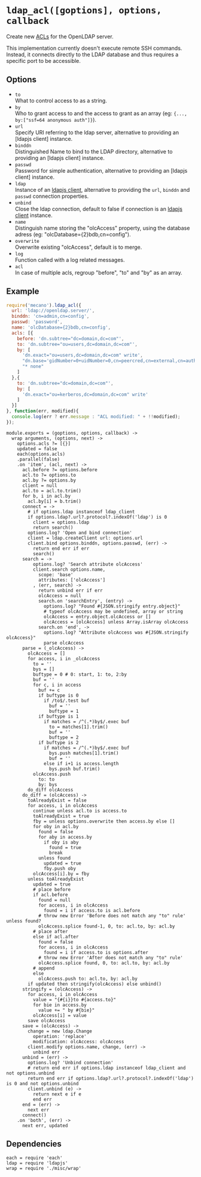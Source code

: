 
# `ldap_acl([goptions], options, callback`

Create new [ACLs](acls) for the OpenLDAP server.   

This implementation currently doesn't execute remote SSH commands. Instead, it
connects directly to the LDAP database and thus requires a specific port to be
accessible.   

## Options

*   `to`   
    What to control access to as a string.   
*   `by`   
    Who to grant access to and the access to grant as an array
    (eg: `{..., by:["ssf=64 anonymous auth"]}`).   
*   `url`   
    Specify URI referring to the ldap server, alternative to providing an
    [ldapjs client] instance.   
*   `binddn`   
    Distinguished Name to bind to the LDAP directory, alternative to providing
    an [ldapjs client] instance.   
*   `passwd`   
    Password for simple authentication, alternative to providing an
    [ldapjs client] instance.   
*   `ldap`   
    Instance of an [ldapjs client][ldapclt], alternative to providing the `url`,
    `binddn` and `passwd` connection properties.   
*   `unbind`   
    Close the ldap connection, default to false if connection is an
    [ldapjs client][ldapclt] instance.   
*   `name`   
    Distinguish name storing the "olcAccess" property, using the database adress
    (eg: "olcDatabase={2}bdb,cn=config").   
*   `overwrite`   
    Overwrite existing "olcAccess", default is to merge.   
*   `log`   
    Function called with a log related messages.   
*   `acl`   
    In case of multiple acls, regroup "before", "to" and "by" as an array.   

## Example

```js
require('mecano').ldap_acl({
  url: 'ldap://openldap.server/',
  binddn: 'cn=admin,cn=config',
  passwd: 'password',
  name: 'olcDatabase={2}bdb,cn=config',
  acls: [{
    before: 'dn.subtree="dc=domain,dc=com"',
    to: 'dn.subtree="ou=users,dc=domain,dc=com"',
    by: [
      'dn.exact="ou=users,dc=domain,dc=com" write',
      "dn.base='gidNumber=0+uidNumber=0,cn=peercred,cn=external,cn=auth' read",
      "* none"
    ]
  },{
    to: 'dn.subtree="dc=domain,dc=com"',
    by: [
      'dn.exact="ou=kerberos,dc=domain,dc=com" write'
    ]
  }]
}, function(err, modified){
  console.log(err ? err.message : "ACL modified: " + !!modified);
});
```

    module.exports = (goptions, options, callback) ->
      wrap arguments, (options, next) ->
        options.acls ?= [{}]
        updated = false
        each(options.acls)
        .parallel(false)
        .on 'item', (acl, next) ->
          acl.before ?= options.before
          acl.to ?= options.to
          acl.by ?= options.by
          client = null
          acl.to = acl.to.trim()
          for b, i in acl.by
            acl.by[i] = b.trim()
          connect = ->
            # if options.ldap instanceof ldap_client
            if options.ldap?.url?.protocol?.indexOf('ldap') is 0
              client = options.ldap
              return search()
            options.log? 'Open and bind connection'
            client = ldap.createClient url: options.url
            client.bind options.binddn, options.passwd, (err) ->
              return end err if err
              search()
          search = ->
              options.log? 'Search attribute olcAccess'
              client.search options.name,
                scope: 'base'
                attributes: ['olcAccess']
              , (err, search) ->
                return unbind err if err
                olcAccess = null
                search.on 'searchEntry', (entry) ->
                  options.log? "Found #{JSON.stringify entry.object}"
                  # typeof olcAccess may be undefined, array or string
                  olcAccess = entry.object.olcAccess or []
                  olcAccess = [olcAccess] unless Array.isArray olcAccess
                search.on 'end', ->
                  options.log? "Attribute olcAccess was #{JSON.stringify olcAccess}"
                  parse olcAccess
          parse = (_olcAccess) ->
            olcAccess = []
            for access, i in _olcAccess
              to = ''
              bys = []
              buftype = 0 # 0: start, 1: to, 2:by
              buf = ''
              for c, i in access
                buf += c
                if buftype is 0
                  if /to$/.test buf
                    buf = ''
                    buftype = 1
                if buftype is 1
                  if matches = /^(.*)by$/.exec buf
                    to = matches[1].trim()
                    buf = ''
                    buftype = 2
                if buftype is 2
                  if matches = /^(.*)by$/.exec buf
                    bys.push matches[1].trim()
                    buf = ''
                  else if i+1 is access.length
                    bys.push buf.trim()
              olcAccess.push
                to: to
                by: bys
            do_diff olcAccess
          do_diff = (olcAccess) ->
            toAlreadyExist = false
            for access, i in olcAccess
              continue unless acl.to is access.to
              toAlreadyExist = true
              fby = unless options.overwrite then access.by else []
              for oby in acl.by
                found = false
                for aby in access.by
                  if oby is aby
                    found = true
                    break
                unless found
                  updated = true
                  fby.push oby
              olcAccess[i].by = fby
            unless toAlreadyExist
              updated = true
              # place before
              if acl.before
                found = null
                for access, i in olcAccess
                  found = i if access.to is acl.before
                # throw new Error 'Before does not match any "to" rule' unless found?
                olcAccess.splice found-1, 0, to: acl.to, by: acl.by
              # place after
              else if acl.after
                found = false
                for access, i in olcAccess
                  found = i if access.to is options.after
                # throw new Error 'After does not match any "to" rule'
                olcAccess.splice found, 0, to: acl.to, by: acl.by
              # append
              else
                olcAccess.push to: acl.to, by: acl.by
            if updated then stringify(olcAccess) else unbind()
          stringify = (olcAccess) ->
            for access, i in olcAccess
              value = "{#{i}}to #{access.to}"
              for bie in access.by
                value += " by #{bie}"
              olcAccess[i] = value
            save olcAccess
          save = (olcAccess) ->
            change = new ldap.Change
              operation: 'replace'
              modification: olcAccess: olcAccess
            client.modify options.name, change, (err) ->
              unbind err
          unbind = (err) ->
            options.log? 'Unbind connection'
            # return end err if options.ldap instanceof ldap_client and not options.unbind
            return end err if options.ldap?.url?.protocol?.indexOf('ldap') is 0 and not options.unbind
            client.unbind (e) ->
              return next e if e
              end err
          end = (err) ->
            next err
          connect()
        .on 'both', (err) ->
          next err, updated

## Dependencies

    each = require 'each'
    ldap = require 'ldapjs'
    wrap = require './misc/wrap'

[acls]: http://www.openldap.org/doc/admin24/access-control.html
[ldapclt]: http://ldapjs.org/client.html


